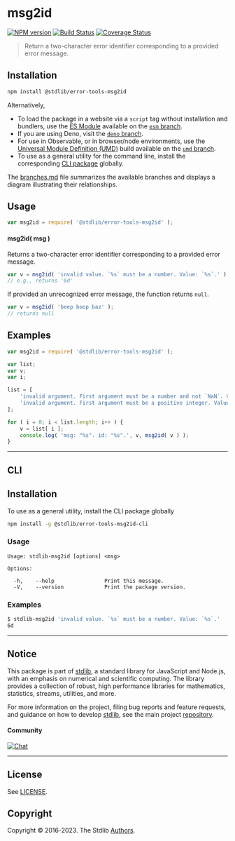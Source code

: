 <!--

@license Apache-2.0

Copyright (c) 2022 The Stdlib Authors.

Licensed under the Apache License, Version 2.0 (the "License");
you may not use this file except in compliance with the License.
You may obtain a copy of the License at

   http://www.apache.org/licenses/LICENSE-2.0

Unless required by applicable law or agreed to in writing, software
distributed under the License is distributed on an "AS IS" BASIS,
WITHOUT WARRANTIES OR CONDITIONS OF ANY KIND, either express or implied.
See the License for the specific language governing permissions and
limitations under the License.

-->

# msg2id

[![NPM version][npm-image]][npm-url] [![Build Status][test-image]][test-url] [![Coverage Status][coverage-image]][coverage-url] <!-- [![dependencies][dependencies-image]][dependencies-url] -->

> Return a two-character error identifier corresponding to a provided error message.

<!-- Section to include introductory text. Make sure to keep an empty line after the intro `section` element and another before the `/section` close. -->

<section class="intro">

</section>

<!-- /.intro -->

<!-- Package usage documentation. -->

<section class="installation">

## Installation

```bash
npm install @stdlib/error-tools-msg2id
```

Alternatively,

-   To load the package in a website via a `script` tag without installation and bundlers, use the [ES Module][es-module] available on the [`esm` branch][esm-url].
-   If you are using Deno, visit the [`deno` branch][deno-url].
-   For use in Observable, or in browser/node environments, use the [Universal Module Definition (UMD)][umd] build available on the [`umd` branch][umd-url].
-   To use as a general utility for the command line, install the corresponding [CLI package][cli-section] globally.

The [branches.md][branches-url] file summarizes the available branches and displays a diagram illustrating their relationships.

</section>

<section class="usage">

## Usage

```javascript
var msg2id = require( '@stdlib/error-tools-msg2id' );
```

#### msg2id( msg )

Returns a two-character error identifier corresponding to a provided error message.

```javascript
var v = msg2id( 'invalid value. `%s` must be a number. Value: `%s`.' );
// e.g., returns '6d'
```

If provided an unrecognized error message, the function returns `null`.

```javascript
var v = msg2id( 'beep boop baz' );
// returns null
```

</section>

<!-- /.usage -->

<!-- Package usage notes. Make sure to keep an empty line after the `section` element and another before the `/section` close. -->

<section class="notes">

</section>

<!-- /.notes -->

<!-- Package usage examples. -->

<section class="examples">

## Examples

<!-- eslint no-undef: "error" -->

```javascript
var msg2id = require( '@stdlib/error-tools-msg2id' );

var list;
var v;
var i;

list = [
    'invalid argument. First argument must be a number and not `NaN`. Value: `%s`.',
    'invalid argument. First argument must be a positive integer. Value: `%s`.'
];

for ( i = 0; i < list.length; i++ ) {
    v = list[ i ];
    console.log( 'msg: "%s". id: "%s".', v, msg2id( v ) );
}
```

</section>

<!-- /.examples -->

<!-- Section for describing a command-line interface. -->

* * *

<section class="cli">

## CLI

<section class="installation">

## Installation

To use as a general utility, install the CLI package globally

```bash
npm install -g @stdlib/error-tools-msg2id-cli
```

</section>
<!-- CLI usage documentation. -->


<section class="usage">

### Usage

```text
Usage: stdlib-msg2id [options] <msg>

Options:

  -h,    --help                Print this message.
  -V,    --version             Print the package version.
```

</section>

<!-- /.usage -->

<!-- CLI usage notes. Make sure to keep an empty line after the `section` element and another before the `/section` close. -->

<section class="notes">

</section>

<!-- /.notes -->

<!-- CLI usage examples. -->

<section class="examples">

### Examples

```bash
$ stdlib-msg2id 'invalid value. `%s` must be a number. Value: `%s`.'
6d
```

</section>

<!-- /.examples -->

</section>

<!-- /.cli -->

<!-- Section to include cited references. If references are included, add a horizontal rule *before* the section. Make sure to keep an empty line after the `section` element and another before the `/section` close. -->

<section class="references">

</section>

<!-- /.references -->

<!-- <license> -->

<!-- </license> -->

<!-- Section for related `stdlib` packages. Do not manually edit this section, as it is automatically populated. -->

<section class="related">

</section>

<!-- /.related -->

<!-- Section for all links. Make sure to keep an empty line after the `section` element and another before the `/section` close. -->


<section class="main-repo" >

* * *

## Notice

This package is part of [stdlib][stdlib], a standard library for JavaScript and Node.js, with an emphasis on numerical and scientific computing. The library provides a collection of robust, high performance libraries for mathematics, statistics, streams, utilities, and more.

For more information on the project, filing bug reports and feature requests, and guidance on how to develop [stdlib][stdlib], see the main project [repository][stdlib].

#### Community

[![Chat][chat-image]][chat-url]

---

## License

See [LICENSE][stdlib-license].


## Copyright

Copyright &copy; 2016-2023. The Stdlib [Authors][stdlib-authors].

</section>

<!-- /.stdlib -->

<!-- Section for all links. Make sure to keep an empty line after the `section` element and another before the `/section` close. -->

<section class="links">

[npm-image]: http://img.shields.io/npm/v/@stdlib/error-tools-msg2id.svg
[npm-url]: https://npmjs.org/package/@stdlib/error-tools-msg2id

[test-image]: https://github.com/stdlib-js/error-tools-msg2id/actions/workflows/test.yml/badge.svg?branch=v0.0.2
[test-url]: https://github.com/stdlib-js/error-tools-msg2id/actions/workflows/test.yml?query=branch:v0.0.2

[coverage-image]: https://img.shields.io/codecov/c/github/stdlib-js/error-tools-msg2id/main.svg
[coverage-url]: https://codecov.io/github/stdlib-js/error-tools-msg2id?branch=main

<!--

[dependencies-image]: https://img.shields.io/david/stdlib-js/error-tools-msg2id.svg
[dependencies-url]: https://david-dm.org/stdlib-js/error-tools-msg2id/main

-->

[chat-image]: https://img.shields.io/gitter/room/stdlib-js/stdlib.svg
[chat-url]: https://app.gitter.im/#/room/#stdlib-js_stdlib:gitter.im

[stdlib]: https://github.com/stdlib-js/stdlib

[stdlib-authors]: https://github.com/stdlib-js/stdlib/graphs/contributors

[cli-section]: https://github.com/stdlib-js/error-tools-msg2id#cli
[cli-url]: https://github.com/stdlib-js/error-tools-msg2id/tree/cli
[@stdlib/error-tools-msg2id]: https://github.com/stdlib-js/error-tools-msg2id/tree/main

[umd]: https://github.com/umdjs/umd
[es-module]: https://developer.mozilla.org/en-US/docs/Web/JavaScript/Guide/Modules

[deno-url]: https://github.com/stdlib-js/error-tools-msg2id/tree/deno
[umd-url]: https://github.com/stdlib-js/error-tools-msg2id/tree/umd
[esm-url]: https://github.com/stdlib-js/error-tools-msg2id/tree/esm
[branches-url]: https://github.com/stdlib-js/error-tools-msg2id/blob/main/branches.md

[stdlib-license]: https://raw.githubusercontent.com/stdlib-js/error-tools-msg2id/main/LICENSE

<!-- <related-links> -->

<!-- </related-links> -->

</section>

<!-- /.links -->
